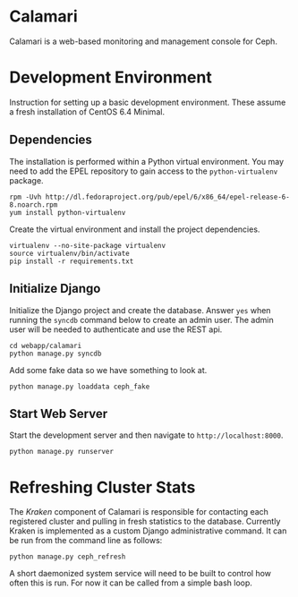 Calamari
=====

Calamari is a web-based monitoring and management console for Ceph.

Development Environment
=====

Instruction for setting up a basic development environment. These assume a
fresh installation of CentOS 6.4 Minimal.

Dependencies
-----

The installation is performed within a Python virtual environment. You may need
to add the EPEL repository to gain access to the `python-virtualenv` package.

    rpm -Uvh http://dl.fedoraproject.org/pub/epel/6/x86_64/epel-release-6-8.noarch.rpm
    yum install python-virtualenv

Create the virtual environment and install the project dependencies.

    virtualenv --no-site-package virtualenv
    source virtualenv/bin/activate
    pip install -r requirements.txt

Initialize Django
-----

Initialize the Django project and create the database. Answer `yes` when
running the `syncdb` command below to create an admin user. The admin user will
be needed to authenticate and use the REST api.

    cd webapp/calamari
    python manage.py syncdb
    
Add some fake data so we have something to look at.

    python manage.py loaddata ceph_fake
    
Start Web Server
-----

Start the development server and then navigate to `http://localhost:8000`.

    python manage.py runserver

Refreshing Cluster Stats
=====

The *Kraken* component of Calamari is responsible for contacting each
registered cluster and pulling in fresh statistics to the database. Currently
Kraken is implemented as a custom Django administrative command. It can be run
from the command line as follows:

    python manage.py ceph_refresh

A short daemonized system service will need to be built to control how often
this is run. For now it can be called from a simple bash loop.
